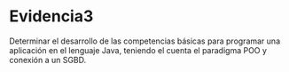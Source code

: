 # Evidencia3
Determinar el desarrollo de las competencias básicas para programar una aplicación en el lenguaje Java, teniendo el cuenta el paradigma POO y conexión a un SGBD.
